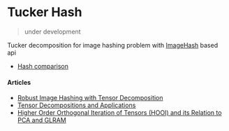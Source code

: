 # Tucker Hash
> under development

Tucker decomposition for image hashing problem with [ImageHash](https://github.com/JohannesBuchner/imagehash) based api


* [Hash comparison](./notebooks/hash_test.md)  

#### Articles
* [Robust Image Hashing with Tensor Decomposition](https://ieeexplore.ieee.org/stamp/stamp.jsp?arnumber=8360464)  
* [Tensor Decompositions and Applications](https://pdfs.semanticscholar.org/1d0f/25989452abbbc8feaf00a034ff110fc4b350.pdf)  
* [Higher Order Orthogonal Iteration of Tensors (HOOI) and its Relation to PCA and GLRAM](https://www-users.cs.umn.edu/~saad/PDF/umsi-2006-132.pdf)  
